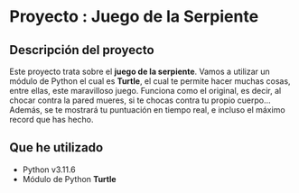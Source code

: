 # Proyecto : Juego de la Serpiente
## Descripción del proyecto
Este proyecto trata sobre el **juego de la serpiente**. Vamos a utilizar un módulo de Python el cual es **Turtle**, el cual te permite hacer muchas cosas, entre ellas, este maravilloso juego. Funciona como el original, es decir, al chocar contra la pared mueres, si te chocas contra tu propio cuerpo... Además, se te mostrará tu puntuación en tiempo real, e incluso el máximo record que has hecho.
## Que he utilizado
- Python v3.11.6
- Módulo de Python **Turtle**